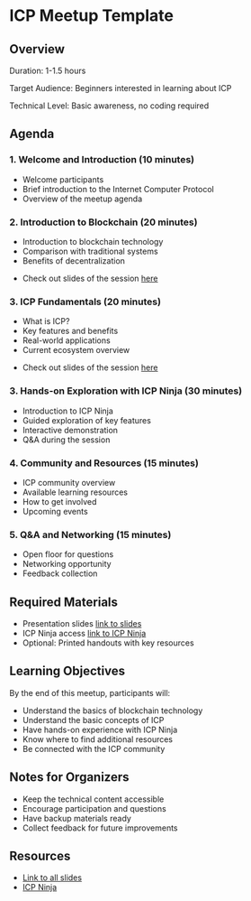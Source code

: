 # ICP Meetup Template

## Overview
Duration: 1-1.5 hours

Target Audience: Beginners interested in learning about ICP

Technical Level: Basic awareness, no coding required

## Agenda

### 1. Welcome and Introduction (10 minutes)
- Welcome participants
- Brief introduction to the Internet Computer Protocol
- Overview of the meetup agenda

### 2. Introduction to Blockchain (20 minutes)
- Introduction to blockchain technology
- Comparison with traditional systems
- Benefits of decentralization
* Check out slides of the session [here](https://docs.google.com/presentation/d/1CU2jKPi1iOmRw-TkBQter3bIEzgd-m4ZoEno0BhP9gM/edit?usp=sharing)

### 3. ICP Fundamentals (20 minutes)
- What is ICP?
- Key features and benefits
- Real-world applications
- Current ecosystem overview
* Check out slides of the session [here](https://docs.google.com/presentation/d/14hHnPnyqJAVTnjhYvAE5uTQDzVSYqe0vlkd7UmXWEB8/edit?usp=sharing)

### 3. Hands-on Exploration with ICP Ninja (30 minutes)
- Introduction to ICP Ninja
- Guided exploration of key features
- Interactive demonstration
- Q&A during the session

### 4. Community and Resources (15 minutes)
- ICP community overview
- Available learning resources
- How to get involved
- Upcoming events

### 5. Q&A and Networking (15 minutes)
- Open floor for questions
- Networking opportunity
- Feedback collection

## Required Materials
- Presentation slides [link to slides](https://drive.google.com/drive/folders/1k3QCaX703PLFsJc5OnqHWCBZ60ySfIu3?usp=sharing)
- ICP Ninja access [link to ICP Ninja](https://icp.ninja)
- Optional: Printed handouts with key resources

## Learning Objectives
By the end of this meetup, participants will:
- Understand the basics of blockchain technology
- Understand the basic concepts of ICP
- Have hands-on experience with ICP Ninja
- Know where to find additional resources
- Be connected with the ICP community

## Notes for Organizers
- Keep the technical content accessible
- Encourage participation and questions
- Have backup materials ready
- Collect feedback for future improvements

## Resources
- [Link to all slides](https://drive.google.com/drive/folders/1k3QCaX703PLFsJc5OnqHWCBZ60ySfIu3?usp=sharing)
- [ICP Ninja](https://icp.ninja)
